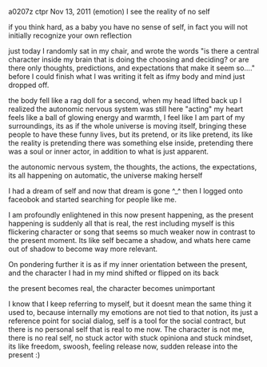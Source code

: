 a0207z ctpr
Nov 13, 2011
(emotion)
I see the reality of no self

if you think hard, as a baby you have no sense of self, in fact you will not initially recognize your own reflection

just today I randomly sat in my chair, and wrote the words "is there a central character inside my brain that is doing the choosing and deciding? or are there only thoughts, predictions, and expectations that make it seem so...." before I could finish what I was writing it felt as ifmy body and mind just dropped off.

the body fell like a rag doll for a second, when my head lifted back up I realized the autonomic nervous system was still here "acting" my heart feels like a ball of glowing energy and warmth, I feel like I am part of my surroundings, its as if the whole universe is moving itself, bringing these people to have these funny lives, but its pretend, or its like pretend, its like the reality is pretending there was something else inside, pretending there was a soul or inner actor, in addition to what is just apparent.

the autonomic nervous system, the thoughts, the actions, the expectations, its all happening on automatic, the universe making herself

I had a dream of self and now that dream is gone ^_^ then I logged onto faceobok and started searching for people like me.

I am profoundly enlightened in this now present happening, as the present happening is suddenly all that is real, the rest including myself is this flickering character or song that seems so much weaker now in contrast to the present moment. Its like self became a shadow, and whats here came out of shadow to become way more relevant.

On pondering further it is as if my inner orientation between the present, and the character I had in my mind shifted or flipped on its back

the present becomes real, the character becomes unimportant

I know that I keep referring to myself, but it doesnt mean the same thing it used to, because internally my emotions are not tied to that notion, its just a reference point for social dialog, self is a tool for the social contract, but there is no personal self that is real to me now. The character is not me, there is no real self, no stuck actor with stuck opiniona and stuck mindset, its like freedom, swoosh, feeling release now, sudden release into the present :)


